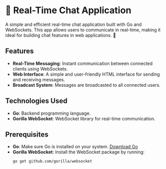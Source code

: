 # 💬 Real-Time Chat Application

A simple and efficient real-time chat application built with Go and WebSockets. This app allows users to communicate in real-time, making it ideal for building chat features in web applications. 🚀

## Features

- **Real-Time Messaging**: Instant communication between connected clients using WebSockets.
- **Web Interface**: A simple and user-friendly HTML interface for sending and receiving messages.
- **Broadcast System**: Messages are broadcasted to all connected users.

## Technologies Used

- **Go**: Backend programming language.
- **Gorilla WebSocket**: WebSocket library for real-time communication.

## Prerequisites

- **Go**: Make sure Go is installed on your system. [Download Go](https://golang.org/dl/)
- **Gorilla WebSocket**: Install the WebSocket package by running:
  ```bash
  go get github.com/gorilla/websocket
